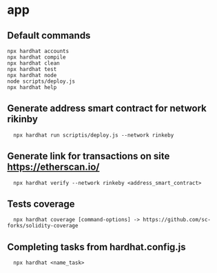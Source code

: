 # app

## Default commands

```shell
npx hardhat accounts
npx hardhat compile
npx hardhat clean
npx hardhat test
npx hardhat node
node scripts/deploy.js
npx hardhat help
```

## Generate address smart contract for network rikinby

```
  npx hardhat run scriptis/deploy.js --network rinkeby
```

## Generate link for transactions on site https://etherscan.io/

```
  npx hardhat verify --network rinkeby <address_smart_contract>
```

## Tests coverage

```
  npx hardhat coverage [command-options] -> https://github.com/sc-forks/solidity-coverage
```

## Completing tasks from hardhat.config.js

```
  npx hardhat <name_task>
```

